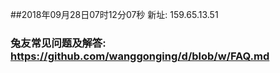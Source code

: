 ##2018年09月28日07时12分07秒 新址: 159.65.13.51
### 兔友常见问题及解答: https://github.com/wanggonging/d/blob/w/FAQ.md

